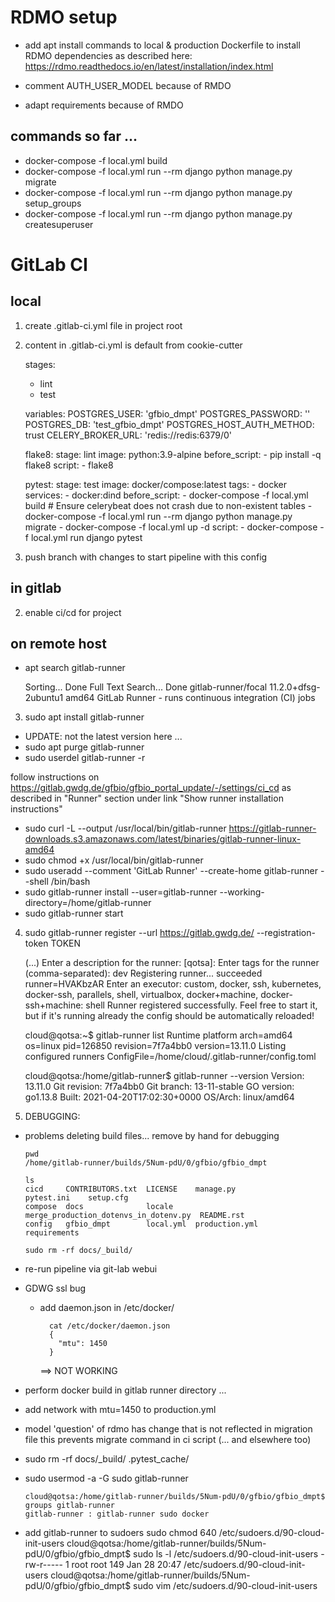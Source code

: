 # RDMO setup

- add apt install commands to local & production Dockerfile to install RDMO
  dependencies as described
  here: https://rdmo.readthedocs.io/en/latest/installation/index.html
  
- comment AUTH_USER_MODEL because of RMDO
- adapt requirements because of RMDO
  
## commands so far ...

- docker-compose -f local.yml build
- docker-compose -f local.yml run --rm django python manage.py migrate
- docker-compose -f local.yml run --rm django python manage.py setup_groups
- docker-compose -f local.yml run --rm django python manage.py createsuperuser

# GitLab CI 

## local

1. create .gitlab-ci.yml file in project root

5. content in .gitlab-ci.yml is default from cookie-cutter


    stages:
      - lint
      - test
    
    variables:
      POSTGRES_USER: 'gfbio_dmpt'
      POSTGRES_PASSWORD: ''
      POSTGRES_DB: 'test_gfbio_dmpt'
      POSTGRES_HOST_AUTH_METHOD: trust
      CELERY_BROKER_URL: 'redis://redis:6379/0'
    
    flake8:
      stage: lint
      image: python:3.9-alpine
      before_script:
        - pip install -q flake8
      script:
        - flake8
    
    pytest:
      stage: test
      image: docker/compose:latest
      tags:
        - docker
      services:
        - docker:dind
      before_script:
        - docker-compose -f local.yml build
        # Ensure celerybeat does not crash due to non-existent tables
        - docker-compose -f local.yml run --rm django python manage.py migrate
        - docker-compose -f local.yml up -d
      script:
        - docker-compose -f local.yml run django pytest


6. push branch with changes to start pipeline with this config

## in gitlab

2. enable ci/cd for project
 

## on remote host

- apt search gitlab-runner


    Sorting... Done
    Full Text Search... Done
    gitlab-runner/focal 11.2.0+dfsg-2ubuntu1 amd64
      GitLab Runner - runs continuous integration (CI) jobs

3. sudo apt install gitlab-runner

  - UPDATE: not the latest version here ...  
  - sudo apt purge gitlab-runner
  - sudo userdel gitlab-runner -r 

follow instructions on https://gitlab.gwdg.de/gfbio/gfbio_portal_update/-/settings/ci_cd
as described in "Runner" section under link "Show runner installation instructions"

  - sudo curl -L --output /usr/local/bin/gitlab-runner https://gitlab-runner-downloads.s3.amazonaws.com/latest/binaries/gitlab-runner-linux-amd64
  - sudo chmod +x /usr/local/bin/gitlab-runner
  - sudo useradd --comment 'GitLab Runner' --create-home gitlab-runner --shell /bin/bash
  - sudo gitlab-runner install --user=gitlab-runner --working-directory=/home/gitlab-runner
  - sudo gitlab-runner start


4. sudo gitlab-runner register --url https://gitlab.gwdg.de/ --registration-token TOKEN
  

    (...)
    Enter a description for the runner:
    [qotsa]: 
    Enter tags for the runner (comma-separated):
    dev
    Registering runner... succeeded                     runner=HVAKbzAR
    Enter an executor: custom, docker, ssh, kubernetes, docker-ssh, parallels, shell, virtualbox, docker+machine, docker-ssh+machine:
    shell
    Runner registered successfully. Feel free to start it, but if it's running already the config should be automatically reloaded! 
    
    cloud@qotsa:~$ gitlab-runner list
    Runtime platform                                    arch=amd64 os=linux pid=126850 revision=7f7a4bb0 version=13.11.0
    Listing configured runners                          ConfigFile=/home/cloud/.gitlab-runner/config.toml

    cloud@qotsa:/home/gitlab-runner$ gitlab-runner --version
    Version:      13.11.0
    Git revision: 7f7a4bb0
    Git branch:   13-11-stable
    GO version:   go1.13.8
    Built:        2021-04-20T17:02:30+0000
    OS/Arch:      linux/amd64

7. DEBUGGING:
  
  - problems deleting build files... remove by hand for debugging
    
        pwd
        /home/gitlab-runner/builds/5Num-pdU/0/gfbio/gfbio_dmpt
        
        ls
        cicd     CONTRIBUTORS.txt  LICENSE    manage.py                              pytest.ini    setup.cfg
        compose  docs              locale     merge_production_dotenvs_in_dotenv.py  README.rst
        config   gfbio_dmpt        local.yml  production.yml                         requirements

        sudo rm -rf docs/_build/
    
  - re-run pipeline via git-lab webui
    
  - GDWG ssl bug
    - add daemon.json in /etc/docker/
    
            cat /etc/docker/daemon.json 
            {
              "mtu": 1450
            }
      ==> NOT WORKING
    
  - perform docker build in gitlab runner directory ...
  - add network with mtu=1450 to production.yml

  - model 'question' of rdmo has change that is not reflected in migration file
    this prevents migrate command in ci script (... and elsewhere too)
    
  - sudo rm -rf docs/_build/ .pytest_cache/
      
  - sudo usermod -a -G sudo gitlab-runner 
    
        cloud@qotsa:/home/gitlab-runner/builds/5Num-pdU/0/gfbio/gfbio_dmpt$ groups gitlab-runner 
        gitlab-runner : gitlab-runner sudo docker

 - add gitlab-runner to sudoers
       sudo chmod 640 /etc/sudoers.d/90-cloud-init-users
        cloud@qotsa:/home/gitlab-runner/builds/5Num-pdU/0/gfbio/gfbio_dmpt$ sudo ls -l /etc/sudoers.d/90-cloud-init-users
        -rw-r----- 1 root root 149 Jan 28 20:47 /etc/sudoers.d/90-cloud-init-users
        cloud@qotsa:/home/gitlab-runner/builds/5Num-pdU/0/gfbio/gfbio_dmpt$ sudo vim /etc/sudoers.d/90-cloud-init-users